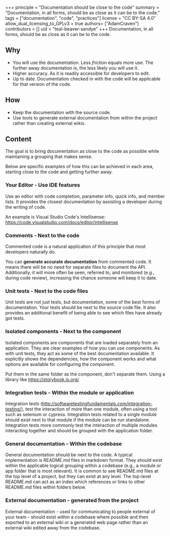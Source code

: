 +++
principle = "Documentation should be close to the code"
summary = "Documentation, in all forms, should be as close as it can be to the code."
tags = ["documentation", "code", "practices"]
license = "CC BY-SA 4.0"
allow_dual_licensing_to_GPLv3 = true
authors= ["AdamCraven"]
contributors = []
uid = "teal-beaver-sandye"
+++
Documentation, in all forms, should be as close as it can be to the code.

## Why

- You will use the documentation. Less _friction_ equals more use. The further away documentation is, the less likely you will use it.
- Higher accuracy. As it is readily accessible for developers to edit.
- Up to date. Documentation checked in with the code will be applicable for that version of the code.

## How

- Keep the documentation with the source code.
- Use tools to generate external documentation from within the project rather than creating external wikis.

## Content

The goal is to bring documentation as close to the code as possible while maintaining a grouping that makes sense.

Below are specific examples of how this can be achieved in each area, starting close to the code and getting further away.

### Your Editor - Use IDE features

Use an editor with code completion, parameter info, quick info, and member lists. It provides the closest documentation by assisting a developer during the writing of code.

An example is Visual Studio Code's Intellisense: https://code.visualstudio.com/docs/editor/intellisense

### Comments - Next to the code

Commented code is a natural application of this principle that most developers naturally do.

You can **generate accurate documentation** from commented code. It means there will be no need for separate files to document the API. Additionally, it will more often be seen, referred to, and monitored (e.g., during code review), increasing the chance someone will keep it to date.

### Unit tests - Next to the code files

Unit tests are not just tests, but documentation, some of the best forms of documentation. Your tests should be next to the source code file. It also provides an additional benefit of being able to see which files have already got tests.

### Isolated components - Next to the component


Isolated components are components that are loaded separately from an application. They are clear examples of how you can use components. As with unit tests, they act as some of the best documentation available. It explicitly shows the dependencies, how the component works and what options are available for configuring the component.

Put them in the same folder as the component, don't separate them. Using a library like https://storybook.js.org/

### Integration tests - Within the module or application

Integration tests (http://softwaretestingfundamentals.com/integration-testing/), test the interaction of more than one module, often using a tool such as selenium or cypress. Integration tests related to a single module should exist next to that module if the module can be run standalone. Integration tests more commonly test the interaction of multiple modules interacting together and should be grouped with the application folder.

### General documentation - Within the codebase

General documentation should be next to the code. A typical implementation is README.md files in markdown format. They should exist within the applicable logical grouping within a codebase (e.g., a module or app folder that is most relevant). It is common to see README.md files at the top level of a project, but they can exist at any level. The top-level README.md can act as an index which references or links to other README.md files within folders below.

### External documentation - generated from the project

External documentation - used for communicating to people external of your team - should exist within a codebase where possible and then exported to an external wiki or a generated web page rather than an external wiki edited away from the codebase.
